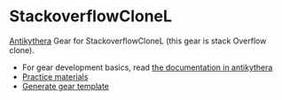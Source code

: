 # StackoverflowCloneL

[Antikythera](https://github.com/access-company/antikythera) Gear for StackoverflowCloneL (this gear is stack Overflow clone).

- For gear development basics, read [the documentation in antikythera](https://hexdocs.pm/antikythera/gear_developers.html#content)
- [Practice materials](./doc/training/practical_training.md)
- [Generate gear template](./script/README.md)
